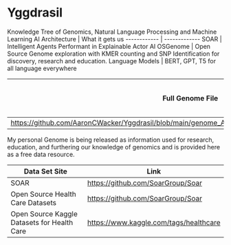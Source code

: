 # Yggdrasil
Knowledge Tree of Genomics, Natural Language Processing and Machine Learning
AI Architecture | What it gets us
------------ | -------------
SOAR  | Intelligent Agents Performant in Explainable Actor AI
OSGenome | Open Source Genome exploration with KMER counting and SNP Identification for discovery, research and education.
Language Models | BERT, GPT, T5 for all language everywhere

Full Genome File | What it gets us
------------ | -------------
https://github.com/AaronCWacker/Yggdrasil/blob/main/genome_Aaron_Wacker_v5_Full_20210221040402.zip | 
My personal Genome is being released as information used for research, education, and furthering our knowledge of genomics and is provided here as a free data resource.


Data Set Site | Link
------------ | -------------
SOAR | https://github.com/SoarGroup/Soar
Open Source Health Care Datasets | https://github.com/SoarGroup/Soar
Open Source Kaggle Datasets for Health Care | https://www.kaggle.com/tags/healthcare
